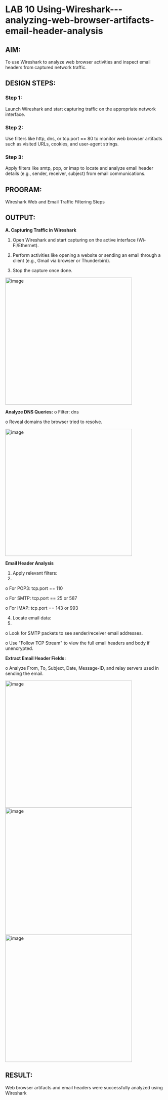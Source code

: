 # LAB 10 Using-Wireshark---analyzing-web-browser-artifacts-email-header-analysis
## AIM:
To use Wireshark to analyze web browser activities and inspect email headers from captured network traffic.

## DESIGN STEPS:
### Step 1:
Launch Wireshark and start capturing traffic on the appropriate network interface.

### Step 2:
Use filters like http, dns, or tcp.port == 80 to monitor web browser artifacts such as visited URLs, cookies, and user-agent strings.

### Step 3:
Apply filters like smtp, pop, or imap to locate and analyze email header details (e.g., sender, receiver, subject) from email communications.

## PROGRAM:
Wireshark Web and Email Traffic Filtering Steps

## OUTPUT:
**A. Capturing Traffic in Wireshark**

1. Open Wireshark and start capturing on the active interface (Wi-
Fi/Ethernet).

2. Perform activities like opening a website or sending an email through a
client (e.g., Gmail via browser or Thunderbird).
3. Stop the capture once done.

<img width="400" alt="image" src="https://github.com/user-attachments/assets/04f9e42a-15ca-4cc2-a81c-97b889bb176b"/>

**Analyze DNS Queries:**
o Filter: dns

o Reveal domains the browser tried to resolve.

<img width="400" alt="image" src="https://github.com/user-attachments/assets/eb10207d-d377-448d-beef-9985f73ae7ff"/>

**Email Header Analysis**

1. Apply relevant filters:
2. 
o For POP3: tcp.port == 110

o For SMTP: tcp.port == 25 or 587

o For IMAP: tcp.port == 143 or 993

4. Locate email data:
5. 
o Look for SMTP packets to see sender/receiver email addresses.

o Use "Follow TCP Stream" to view the full email headers and body if unencrypted.

**Extract Email Header Fields:**

o Analyze From, To, Subject, Date, Message-ID, and relay servers used in sending the email.

<img width="400" alt="image" src="https://github.com/user-attachments/assets/0bd101fe-2793-4eb1-b064-3ccaffd3ee3d"/>

<img width="400" alt="image" src="https://github.com/user-attachments/assets/37843833-560e-4dfa-ad86-8f3a4d0f53b2"/>

<img width="400" alt="image" src="https://github.com/user-attachments/assets/32698667-c3a1-4720-a813-56f94cf3da69"/>

## RESULT:
Web browser artifacts and email headers were successfully analyzed using Wireshark
